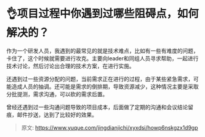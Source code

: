 # 👌项目过程中你遇到过哪些阻碍点，如何解决的？

作为一个研发人员，我遇到的最常见的就是技术难点，比如有一些有难度的问题，卡住了，这个时候就需要进行攻克。主要向leader和同组人员寻求帮助，一起进行技术讨论，然后讨论出合理的技术方案，在进行实施。

还遇到过一些资源分配的问题，当前需求正在进行的过程，由于某些紧急需求，可能造成人员的抽调。还可能是需求的倒排期，导致资源减少，这种情况主要是采取分批提测，需求沟通，可以砍的需求后置。

曾经还遇到过一些沟通问题导致的项目成本，后面做了定期的沟通和会议结论留痕，邮件抄送，达到了比较好的效果。



> 原文: <https://www.yuque.com/jingdianjichi/xyxdsi/howp6nskgzx1d9gp>